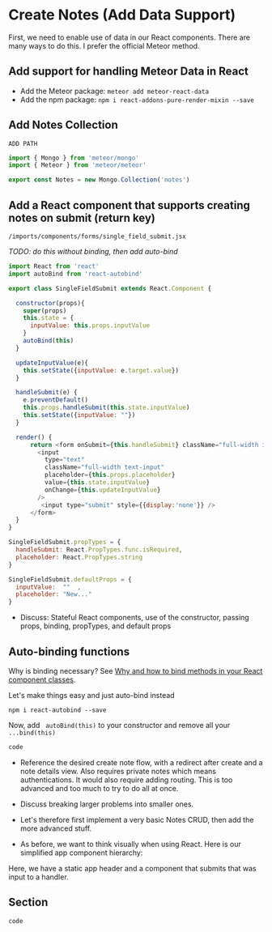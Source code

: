 # Create Notes (Add Data Support)
First, we need to enable use of data in our React components.  There are many ways to do this.  I prefer the official Meteor method.

## Add support for handling Meteor Data in React

- Add the Meteor package: ```meteor add meteor-react-data```
- Add the npm package: ```npm i react-addons-pure-render-mixin --save```


## Add Notes Collection
``` ADD PATH ```

```js
import { Mongo } from 'meteor/mongo'
import { Meteor } from 'meteor/meteor'

export const Notes = new Mongo.Collection('notes')
```

## Add a React component that supports creating notes on submit (return key)

``` /imports/components/forms/single_field_submit.jsx ```

_TODO: do this without binding, then add auto-bind_

```js
import React from 'react'
import autoBind from 'react-autobind'

export class SingleFieldSubmit extends React.Component {

  constructor(props){
    super(props)
    this.state = {
      inputValue: this.props.inputValue
    }
    autoBind(this)
  }

  updateInputValue(e){
    this.setState({inputValue: e.target.value})
  }

  handleSubmit(e) {
    e.preventDefault()
    this.props.handleSubmit(this.state.inputValue)
    this.setState({inputValue: ""})
  }

  render() {
      return <form onSubmit={this.handleSubmit} className="full-width invisible-field">
        <input
          type="text"
          className="full-width text-input"
          placeholder={this.props.placeholder}
          value={this.state.inputValue}
          onChange={this.updateInputValue}
        />
         <input type="submit" style={{display:'none'}} />
      </form>
  }
}

SingleFieldSubmit.propTypes = {
  handleSubmit: React.PropTypes.func.isRequired,
  placeholder: React.PropTypes.string
}

SingleFieldSubmit.defaultProps = {
  inputValue:  ""  ,
  placeholder: "New..."
}
```

- Discuss: Stateful React components, use of the constructor, passing props, binding, propTypes, and default props

## Auto-binding functions
Why is binding necessary? See [Why and how to bind methods in your React component classes](http://reactkungfu.com/2015/07/why-and-how-to-bind-methods-in-your-react-component-classes/).

Let's make things easy and just auto-bind instead

``` npm i react-autobind --save ```

Now, add ``` autoBind(this)``` to your constructor and remove all your ``` ...bind(this) ```



```js
code
```
- Reference the desired create note flow, with a redirect after create and a note details view. Also requires private notes which means authentications. It would also require adding routing. This is too advanced and too much to try to do all at once.

- Discuss breaking larger problems into smaller ones.
- Let's therefore first implement a very basic Notes CRUD, then add the more advanced stuff.
- As before, we want to think visually when using React.  Here is our simplified app component hierarchy:




Here, we have a static app header and a component that submits that was input to a handler.


## Section

```js
code
```
